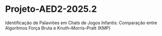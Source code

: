 # Projeto-AED2-2025.2
Identificação de Palavrões em Chats de Jogos Infantis: Comparação entre Algoritmos Força Bruta e Knuth–Morris–Pratt (KMP)
